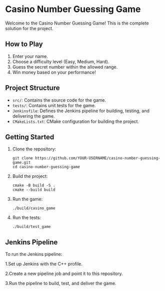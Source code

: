 # Casino Number Guessing Game

Welcome to the Casino Number Guessing Game! This is the complete solution for the project.

## How to Play

1. Enter your name.
2. Choose a difficulty level (Easy, Medium, Hard).
3. Guess the secret number within the allowed range.
4. Win money based on your performance!

## Project Structure

- `src/`: Contains the source code for the game.
- `tests/`: Contains unit tests for the game.
- `Jenkinsfile`: Defines the Jenkins pipeline for building, testing, and delivering the game.
- `CMakeLists.txt`: CMake configuration for building the project.

## Getting Started

1. Clone the repository:
   ```
   git clone https://github.com/YOUR-USERNAME/casino-number-guessing-game.git
   cd casino-number-guessing-game
   ```

2. Build the project:
    ```
    cmake -B build -S .
    cmake --build build
    ```

3. Run the game:
    ```
    ./build/casino_game
    ```

4. Run the tests:
    ```
    ./build/test_game
    ```

## Jenkins Pipeline

To run the Jenkins pipeline:

1.Set up Jenkins with the C++ profile.

2.Create a new pipeline job and point it to this repository.

3.Run the pipeline to build, test, and deliver the game.